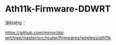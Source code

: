 # Ath11k-Firmware-DDWRT
源码地址：

https://github.com/mirror/dd-wrt/tree/master/src/router/firmwares/wireless/ath11k
